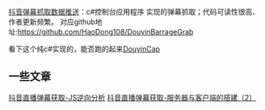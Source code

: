 [抖音弹幕抓取数据推送](https://gitee.com/haodong108/dy-barrage-grab)：c#控制台应用程序 实现的弹幕抓取；代码可读性很高、作者更新频繁。
对应github地址:https://github.com/HaoDong108/DouyinBarrageGrab



看下这个纯c#实现的，能否跑的起来[DouyinCap](https://github.com/SlimeNull/DouyinCap)

## 一些文章
[抖音直播弹幕获取-JS逆向分析](https://www.modb.pro/db/482194)
[抖音直播弹幕获取-服务器与客户端的搭建（2）](https://www.modb.pro/db/482193)